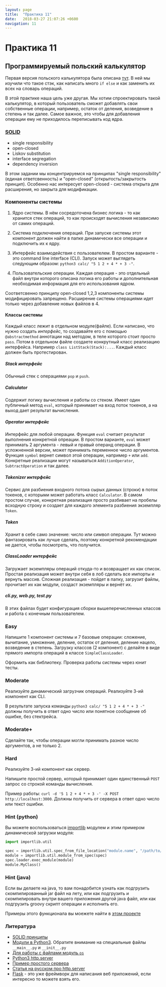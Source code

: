 ```yaml
---
layout: page
title:  "Практика 11"
date:   2018-03-27 21:07:26 +0600
navigation: 11
---
```


# Практика 11

## Программируемый польский калькулятор

Первая версия польского калькулятора была описана [тут](practise_03). В ней мы изучили что такое стэк, как написать много `if else` и как заменить их всех на словарь операций.

В этой практике наша цель уже другая. Мы хотим спроектировать такой калькулятор, в который пользователь сможет добавлять свои собственные операции, например, остаток от деления, возведение в степень и так далее. Самое важное, это чтобы для добавления операции ему не приходилось переписывать код ядра.

### [SOLID](https://goo.gl/bCv7zw)

- single responsibility
- open-closed
- Liskov substitution
- interface segregation
- dependency inversion

В этом задании мы концентрируемся на принципах "single responsibility" (единая ответсвенность) и "open-closed" (открытость/закрытость принцип). Особенно нас интересует open-closed - система открыта для расширения, но закрыта для модификации.

### Компоненты системы

1. Ядро системы. В нём сосредоточена бизнес логика - то как хранится стек операций, то как происходят вычисления независимо от самих операций.

2. Система подключения операций. При запуске системы этот компонент должен найти в папке динамически все операции и подключить их к ядру.

3. Интерфейс взаимодействия с пользователем. В простом варианте - это command line interface (CLI). Запуск может выглядеть следующим образом: `python3 calc/ "5 1 2 + 4 * + 3 -"`.

4. Пользовательские операции. Каждая операция - это отдельный файл внутри которого описана логика его работы и дополнительная необходимая информация для его использования ядром.

Соответсвенно принципу open-closed 1,2,3 компоненты системы модифицировать запрещено. Расширение системы операциями идет только через добавление новых файлов в 4.

#### Классы системы

Каждый класс лежит в отдельном модуле(файле). Если написано, что нужно создать _интерфейс_, то создавайте его с помощью `@abstractmethod` аннотации над методом, в теле которого стоит просто `pass`. Потом в отдельном файле создаете конкрутный класс реализацию интерфейса. Например `class ListStack(Stack):...`. Каждый класс должен быть протестирован. 

##### Stack _интерфейс_

Обычный стек с операциями `pop` и `push`.

##### Calculator

Содержит логику вычисления и работы со стеком. Имеет один публичный метод `eval`, который принимает на вход поток токенов, а на выход дает результат вычисления.

##### Operator _интерфейс_

Интерфейс для любой операции. Функция `eval` считает результат выполнения конкретной опреации. В простом варианте, `eval` может принимать 2 аргумента - левый и правый операнд операции. В усложненной версии, может принимать переменное число аргументов. Функция `symbol` вернет символ этой операции, например `+` или `add`. Конкретные реализации могут называться `AdditionOperator`, `SubtractOperation` и так далее.

##### Tokenizer _интерфейс_

Сервис для разбиения входного потока сырых данных (строки) в поток токенов, с которыми может работать класс `Calculator`. В самом простом случае, конкретная реализация просто разбивает на пробелы всходную строку и создает для каждого элемента разбиения экземпляр `Token`.

##### Token

Хранит в себе само значение: число или символ операции. Тут можно фантазировать как лучше сделать, поэтому конкретной рекомендации не дается, чтобы посмотреть, что получится.

##### ClassLoader _интерфейс_

Загружает экземпляры операций откуда-то и возвращает их как список. Простая реализация может внутри себя в лоб сделать все импорты и вернуть массив. Сложная реализация - пойдет в папку, загрузит файлы, прочитает их как модули, создаст экземпляры и вернёт их.

##### cli.py, web.py, test.py

В этих файлах будет конфигурация сборки вышеперечисленных классов и работа с конечным пользователем.

### Easy

Напишите 1 компонент системы и 7 базовые операции: сложение, вычитание, умножение, деление, остаток от деления, деление нацело, возведение в степень. Загрузку классов (2 компонент) с делайте в виде прямого импорта операций в классе `SimpleClassLoader`. 

Оформить как библиотеку. Проверка работы системы через юнит тесты.

### Moderate

Реализуйте динамический загрузчик операций.
Реализуйте 3-ий компонент как CLI.

В результате запуска команды `python3 calc/ "5 1 2 + 4 * + 3 -"` должны получить в ответ одно число или понятное сообщение об ошибке, без стектрейса.

### Moderate+

Сделайте так, чтобы операции могли принимать разное число аргументов, а не только 2.

### Hard

Реализуйте 3-ий компонент как сервер.

Напишите простой сервер, который принимает один единственный `POST` запрос со строкой команды вычисления.

Пример работы: `curl -d '5 1 2 + 4 * + 3 -' -X POST http://localhost:3000`. Должны получить от сервера в ответ одно число или текст ошибки.

### Hint (python)

Вы можете воспользоваться [importlib](https://docs.python.org/3/library/importlib.html) модулем и этим примером динамической загрузки модуля:

```python
import importlib.util

spec = importlib.util.spec_from_file_location("module.name", "/path/to/file.py")
module = importlib.util.module_from_spec(spec)
spec.loader.exec_module(module)
module.MyClass()
```

### Hint (java)

Если вы делаете на java, то вам понадобится узнать как подгрузить скомпилированный jar файл на лету, или как подгрузить и скомпилировать внутри вашего приложения другой java файл, или как подгрузить groovy скрипт операции и исполнить его.

Примеры этого функционала вы моежете найти в [этом проекте](https://bitbucket.org/senior_sigan/runtimescriptloading/overview)

### Литература

- [SOLID принципы](https://goo.gl/bCv7zw)
- [Модули в Python3](https://docs.python.org/3/tutorial/modules.html). Обратите внимание на специальные файлы `__main__.py` и `__init__.py`
- [Для работы с файлами модуль `os`](https://docs.python.org/3/library/os.html?highlight=os#module-os)
- [Python3 http.server](https://docs.python.org/3/library/http.server.html)
- [Пример простого сервера](https://gist.github.com/bradmontgomery/2219997)
- [Статья на русском про http.server](https://habrahabr.ru/sandbox/28540/)
- [Flask](http://flask.pocoo.org/) - это уже фреймворк для написания веб приложений, если интересно то можете взять его.